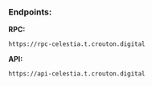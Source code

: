 ### Endpoints:

**RPC:**
```https
https://rpc-celestia.t.crouton.digital
```

**API:**
```https
https://api-celestia.t.crouton.digital
```
